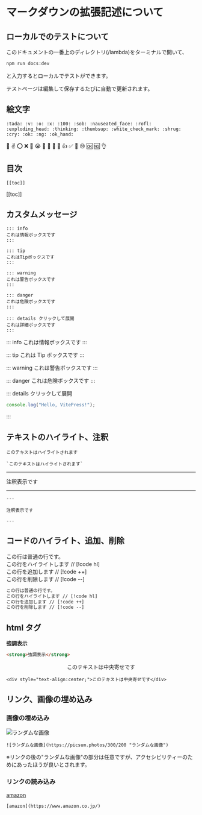 # マークダウンの拡張記述について

## ローカルでのテストについて

このドキュメントの一番上のディレクトリ(/lambda)をターミナルで開いて、

```sh
npm run docs:dev
```

と入力するとローカルでテストができます。

テストページは編集して保存するたびに自動で更新されます。

## 絵文字

```
:tada: :v: :o: :x: :100: :sob: :nauseated_face: :rofl: :exploding_head: :thinking: :thumbsup: :white_check_mark: :shrug: :cry: :ok: :ng: :ok_hand:
```

:tada: :v: :o: :x: :100: :sob: :nauseated_face: :rofl: :exploding_head: :thinking: :thumbsup: :white_check_mark: :shrug: :cry: :ok: :ng: :ok_hand:

## 目次

```
[[toc]]
```

[[toc]]

## カスタムメッセージ

```
::: info
これは情報ボックスです
:::

::: tip
これはTipボックスです
:::

::: warning
これは警告ボックスです
:::

::: danger
これは危険ボックスです
:::

::: details クリックして展開
これは詳細ボックスです
:::
```

::: info
これは情報ボックスです
:::

::: tip
これは Tip ボックスです
:::

::: warning
これは警告ボックスです
:::

::: danger
これは危険ボックスです
:::

::: details クリックして展開

```js
console.log("Hello, VitePress!");
```

:::

## テキストのハイライト、注釈

`このテキストはハイライトされます`

```
`このテキストはハイライトされます`
```

---

注釈表示です

---

```
---

注釈表示です

---
```

## コードのハイライト、追加、削除

この行は普通の行です。<br>
この行をハイライトします // [!code hl]<br>
この行を追加します // [!code ++]<br>
この行を削除します // [!code --]

```diff
この行は普通の行です。
この行をハイライトします // [!code hl]
この行を追加します // [!code ++]
この行を削除します // [!code --]
```

## html タグ

<strong>強調表示</strong>

```html
<strong>強調表示</strong>
```

<div style="text-align:center;">このテキストは中央寄せです</div>

```
<div style="text-align:center;">このテキストは中央寄せです</div>
```

## リンク、画像の埋め込み

### 画像の埋め込み

![ランダムな画像](https://picsum.photos/300/200 "ランダムな画像")

```
![ランダムな画像](https://picsum.photos/300/200 "ランダムな画像")
```

※リンクの後の"ランダムな画像"の部分は任意ですが、アクセシビリティーのためにあったほうが良いとされます。

### リンクの読み込み

[amazon](https://www.amazon.co.jp/)

```
[amazon](https://www.amazon.co.jp/)
```
